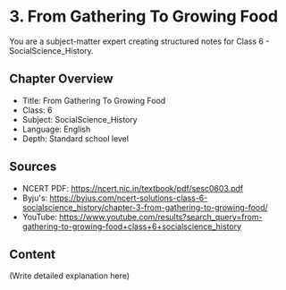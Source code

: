 # 3. From Gathering To Growing Food

You are a subject-matter expert creating structured notes for Class 6 - SocialScience_History.

## Chapter Overview
- Title: From Gathering To Growing Food
- Class: 6
- Subject: SocialScience_History
- Language: English
- Depth: Standard school level

## Sources
- NCERT PDF: https://ncert.nic.in/textbook/pdf/sesc0603.pdf
- Byju's: https://byjus.com/ncert-solutions-class-6-socialscience_history/chapter-3-from-gathering-to-growing-food/
- YouTube: https://www.youtube.com/results?search_query=from-gathering-to-growing-food+class+6+socialscience_history

## Content
(Write detailed explanation here)
